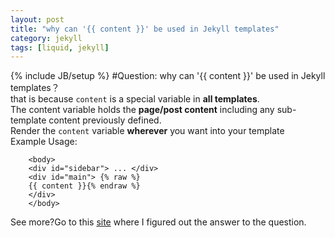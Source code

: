 ```yaml
---
layout: post
title: "why can '{{ content }}' be used in Jekyll templates"
category: jekyll
tags: [liquid, jekyll]
---
```

{% include JB/setup %}
#Question: why can '{{ content }}' be used in Jekyll templates？         
that is because `content` is a special variable in **all templates**.  
The content variable holds the **page/post content** including any sub-template content previously defined.  
Render the `content` variable **wherever** you want into your template  
Example Usage:

        <body>
        <div id="sidebar"> ... </div>
        <div id="main">	{% raw %}
	    {{ content }}{% endraw %}
        </div>
        </body>

See more?Go to this [site](http://jekyllbootstrap.com/lessons/jekyll-introduction.html) where I figured out the answer to the question.